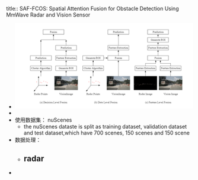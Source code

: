 title:: SAF-FCOS: Spatial Attention Fusion for Obstacle Detection Using MmWave Radar and Vision Sensor

- ![image.png](../assets/image_1654583661233_0.png)
-
- 使用数据集： nuScenes
	- the nuScenes dataste is split as training dataset, validation dataset and test dataset,which have 700 scenes, 150 scenes and 150 scene
- 数据处理：
	- radar
		-
-